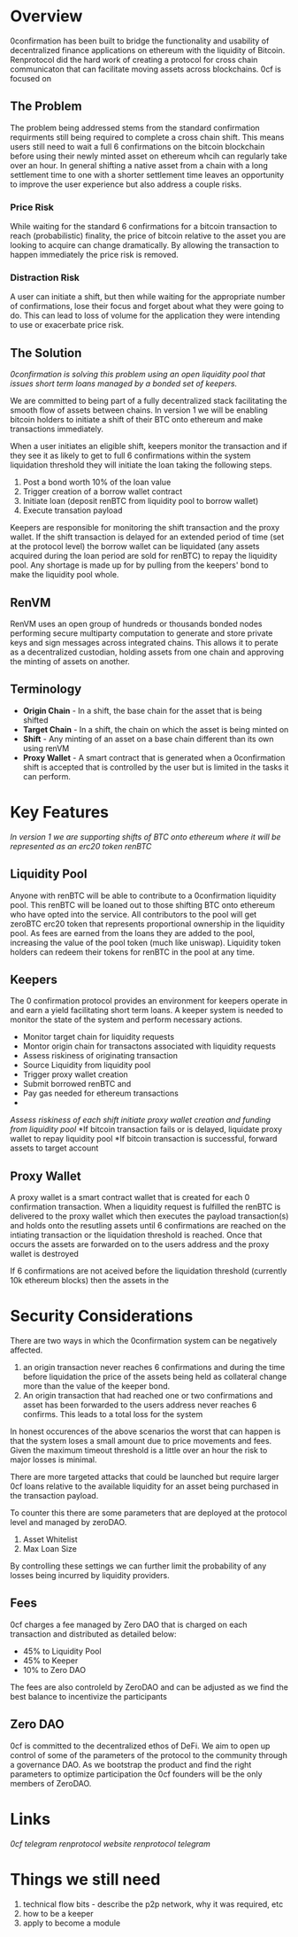 
# Overview
0confirmation has been built to bridge the functionality and usability of decentralized finance applications on ethereum with the liquidity of Bitcoin.  Renprotocol did the hard work of creating a protocol for cross chain communicaton that can facilitate moving assets across blockchains. 0cf is focused on 

## The Problem
The problem being addressed stems from the  standard confirmation requirments still being required to complete a cross chain shift.   This means users still need to wait a full 6 confirmations on the bitcoin blockchain before using their newly minted asset on ethereum whcih can regularly take over an hour. In general shifting a native asset from a chain with a long settlement time to one with a shorter settlement time leaves an opportunity to improve the user experience but also address a couple risks.
### Price Risk
While waiting for the standard 6 confirmations for a bitcoin transaction to reach (probabilistic) finality, the price of bitcoin relative to the asset you are looking to acquire can change dramatically.  By allowing the transaction to happen immediately the price risk is removed.

### Distraction Risk
A user can initiate a shift, but then while waiting for the appropriate number of confirmations, lose their focus and forget about what they were going to do.  This can lead to loss of volume for the application they were intending to use or exacerbate price risk.

## The Solution
*0confirmation is solving this problem using an open liquidity pool that issues short term loans managed by a bonded set of keepers.* 

We are committed to being part of a fully decentralized stack facilitating the smooth flow of assets between chains.  In version 1 we will be enabling bitcoin holders to initiate a shift of their BTC onto ethereum and make transactions immediately.  

When a user initiates an eligible shift, keepers monitor the transaction and if they see it as likely to get to full 6 confirmations within the system liquidation threshold they will initiate the loan taking the following steps.
1. Post a bond worth 10% of the loan value 
2. Trigger creation of a borrow wallet contract
3. Initiate loan (deposit renBTC from liquidity pool to borrow wallet)
4. Execute transation payload

Keepers are responsible for monitoring the shift transaction and the proxy wallet.  If the shift transaction is delayed for an extended period of time (set at the protocol level) the borrow wallet can be liquidated (any assets acquired during the loan period are sold for renBTC) to repay the liquidity pool.  Any shortage is made up for by pulling from the keepers' bond to make the liquidity pool whole.

## RenVM
RenVM uses an open group of hundreds or thousands bonded nodes performing secure multiparty computation to generate and store private keys and sign messages across integrated chains.  This allows it to perate as a decentralized custodian, holding assets from one chain and approving the minting of assets on another.

## Terminology
- **Origin Chain** - In a shift, the base chain for the asset that is being shifted
- **Target Chain** - In a shift, the chain on which the asset is being minted on
- **Shift** - Any minting of an asset on a base chain different than its own using renVM
- **Proxy Wallet** - A smart contract that is generated when a 0confirmation shift is accepted that is controlled by the user but is limited in the tasks it can perform.

# Key Features
*In version 1 we are supporting shifts of BTC onto ethereum where it will be represented as an erc20 token renBTC*

## Liquidity Pool
Anyone with renBTC will be able to contribute to a 0confirmation liquidity pool.  This renBTC will be loaned out to those shifting BTC onto ethereum who have opted into the service.  All contributors to the pool will get zeroBTC erc20 token that represents proportional ownership in the liquidity pool.  As fees are earned from the loans they are added to the pool, increasing the value of the pool token (much like uniswap). Liquidity token holders can redeem their tokens for renBTC in the pool at any time.


## Keepers
The 0 confirmation protocol provides an environment for keepers operate in and earn a yield facilitating short term loans. A keeper system is needed to monitor the state of the system and perform necessary actions.

- Monitor target chain for liquidity requests
- Montor origin chain for transactons associated with liquidity requests
- Assess riskiness of originating transaction
- Source Liquidity from liquidity pool
- Trigger proxy wallet creation
- Submit borrowed renBTC and 
- Pay gas needed for ethereum transactions
- 
*Assess riskiness of each shift*
*initiate proxy wallet creation and funding from liquidity pool*
\*If bitcoin transaction fails or is delayed, liquidate proxy wallet to repay liquidity pool
\*If bitcoin transaction is successful, forward assets to target account 

## Proxy Wallet
A proxy wallet is a smart contract wallet that is created for each 0 confirmation transaction.  When a liquidity request is fulfilled the renBTC is delivered to the proxy wallet which then executes the payload transaction(s) and holds onto the resutling assets until 6 confirmations are reached on the intiating transaction or the liquidation threshold is reached. Once that occurs the assets are forwarded on to the users address and the proxy wallet is destroyed 

If 6 confirmations are not aceived before the liquidation threshold (currently 10k ethereum blocks) then the assets in the 


# Security Considerations
There are two ways in which the 0confirmation system can be negatively affected.
1. an origin transaction never reaches 6 confirmations and during the time before liquidation the price of the assets being held as collateral change more than the value of the keeper bond.
2. An origin transaction that had reached one or two confirmations and asset has been forwarded to the users address never reaches 6 confirms.  This leads to a total loss for the system

In honest occurences of the above scenarios the worst that can happen is that the system loses a small amount due to price movements and fees.  Given the maximum timeout threshold is a little over an hour the risk to major losses is minimal.

There are more targeted attacks that could be launched but require larger 0cf loans relative to the available liquidity for an asset being purchased in the transaction payload.  

To counter this there are some parameters that are deployed at the protocol level and managed by zeroDAO.

1. Asset Whitelist
2. Max Loan Size

By controlling these settings we can further limit the probability of any losses being incurred by liquidity providers.

## Fees
0cf charges a fee managed by Zero DAO that is charged on each transaction and distributed as detailed below:
* 45% to Liquidity Pool
* 45% to Keeper
* 10% to Zero DAO

The fees are also controleld by ZeroDAO and can be adjusted as we find the best balance to incentivize the participants
## Zero DAO
0cf is committed to the decentralized ethos of DeFi.  We aim to open up control of some of the parameters of the protocol to the community through a governance DAO.  As we bootstrap the product and find the right parameters to optimize participation the 0cf founders will be the only members of ZeroDAO.



# Links
*0cf telegram*
*renprotocol website*
*renprotocol telegram*


# Things we still need
1.  technical flow bits - describe the p2p network, why it was required, etc
2.  how to be a keeper
3.  apply to become a module



















